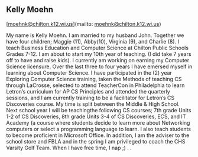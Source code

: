 ## Kelly Moehn

[moehnk@chilton.k12.wi.us](mailto: moehnk@chilton.k12.wi.us)

My name is Kelly Moehn. I am married to my husband John. Together we have four children; Maggie (11), Abby(10), Virginia (9), and Charlie (8). I teach Business Education and Computer Science at Chilton Public Schools Grades 7-12. I am about to start my 10th year of teaching. (I did take 7 years off to have and raise kids). I currently am working on earning my Computer Science licensure. Over the last three to four years I have emersed myself in learning about Computer Science. I have participated in the (2) year Exploring Computer Science training, taken the Methods of teaching CS through LaCrosse, selected to attend TeacherCon in Philadelphia to learn Letron’s curriculum for AP CS Principles and attended the quarterly sessions, and I am currently training to be a facilitator for Letron’s CS Discoveries course. My time is split between the Middle & High School. Next school year I will be teachingthe following CS courses; 7th grade Units 1-2 of CS Discoveries, 8th grade Units 3-4 of CS Discoveries, ECS, and IT Academy (a course where students decide to learn more about Networking computers or select a programming language to learn. I also teach students to become proficient in Microsoft Office. In addition, I am the adviser to the school store and FBLA and in the spring I am privileged to coach the CHS Varsity Golf Team. When I have free time, I nap ;) . .
